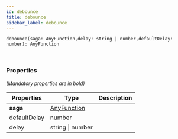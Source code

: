 ```yaml
---
id: debounce
title: debounce
sidebar_label: debounce
---
```


```tsx
debounce(saga: AnyFunction,delay: string | number,defaultDelay: number): AnyFunction
```
<br/>



### Properties

<font size="2"><i>(Mandatory properties are in bold)</i></font>

| Properties | Type | Description |
| --------- | ---- | ----------- |
| **saga** | [AnyFunction](/framework-api/types/AnyFunction.md) |  |
| defaultDelay | number |  |
| delay | string \| number |  |
